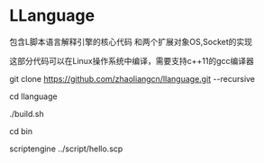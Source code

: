 # LLanguage

包含L脚本语言解释引擎的核心代码
和两个扩展对象OS,Socket的实现

这部分代码可以在Linux操作系统中编译，需要支持c++11的gcc编译器

git clone https://github.com/zhaoliangcn/llanguage.git --recursive

cd llanguage

./build.sh

cd bin 

scriptengine ../script/hello.scp

